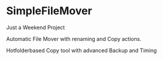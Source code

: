 # SimpleFileMover

Just a Weekend Project

Automatic File Mover with renaming and Copy actions.

Hotfolderbased Copy tool with advanced Backup and Timing